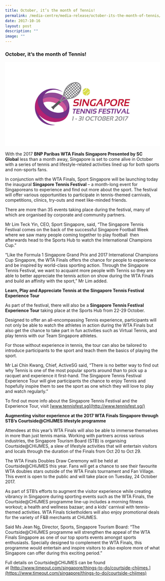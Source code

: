 ```yaml
---
title: October, it’s the month of Tennis!
permalink: /media-centre/media-release/october-its-the-month-of-tennis/
date: 2017-10-16
layout: post
description: ""
image: ""
---
```

### **October, it’s the month of Tennis!**
![](/images/Media%20Centre/Media%20Release/2017/October/Singapore%20Tennis%20Festival.jpeg)

With the 2017 **BNP Paribas WTA Finals Singapore Presented by SC Global** less than a month away, Singapore is set to come alive in October with a series of tennis and lifestyle-related activities lined up for both sports and non-sports fans.

In conjunction with the WTA Finals, Sport Singapore will be launching today the inaugural **Singapore Tennis Festival** – a month-long event for Singaporeans to experience and find out more about the sport. The festival will offer various opportunities to participate in tennis-themed carnivals, competitions, clinics, try-outs and meet like-minded friends.

There are more than 35 events taking place during the festival, many of which are organised by corporate and community partners.

Mr Lim Teck Yin, CEO, Sport Singapore, said, “The Singapore Tennis Festival comes on the back of the successful Singapore Football Week where we saw many people coming together to play football  then afterwards head to the Sports Hub to watch the International Champions Cup.”

“Like the Formula 1 Singapore Grand Prix and 2017 International Champions Cup Singapore, the WTA Finals offers the chance for people to experience and be inspired by world-class sporting action. Through the Singapore Tennis Festival, we want to acquaint more people with Tennis so they are able to better appreciate the tennis action on show during the WTA Finals and build an affinity with the sport,” Mr Lim added.

**Learn, Play and Appreciate Tennis at the Singapore Tennis Festival Experience Tour**

As part of the festival, there will also be a **Singapore Tennis Festival Experience Tour** taking place at the Sports Hub from 22-29 October.

Designed to offer an all-encompassing Tennis experience, participants will not only be able to watch the athletes in action during the WTA Finals but also get the chance to take part in fun activities such as Virtual Tennis, and play tennis with our Team Singapore athletes.

For those without experience in tennis, the tour can also be tailored to introduce participants to the sport and teach them the basics of playing the sport.

Mr Lai Chin Kwang, Chief, ActiveSG said, “There is no better way to find out why Tennis is one of the most popular sports around than to pick up a racquet and experience it first-hand. The Singapore Tennis Festival Experience Tour will give participants the chance to enjoy Tennis and hopefully inspire them to see the sport as one which they will love to play and watch regularly.”

To find out more info about the Singapore Tennis Festival and the Experience Tour, visit [www.tennisfest.sg](http://www.tennisfest.sg/)

**Augmenting visitor experience at the 2017 WTA Finals Singapore through STB’s Courtside@CHIJMES lifestyle programme**

Attendees at this year’s WTA Finals will also be able to immerse themselves in more than just tennis mania. Working with partners across various industries, the Singapore Tourism Board (STB) is organising Courtside@CHIJMES, a slew of lifestyle activities that will entertain visitors and locals through the duration of the Finals from Oct 20 to Oct 29.

The WTA Finals Doubles Draw Ceremony will be held at Courtside@CHIJMES this year. Fans will get a chance to see their favourite WTA doubles stars outside of the WTA Finals tournament and Fan Village. This event is open to the public and will take place on Tuesday, 24 October 2017.

As part of STB’s efforts to augment the visitor experience while creating vibrancy in Singapore during sporting events such as the WTA Finals, the Courtside@CHIJMES programme line-up includes a morning fitness workout; a health and wellness bazaar; and a kids’ carnival with tennis-themed activities. WTA Finals ticketholders will also enjoy promotional deals for the variety of F&B merchants at CHIJMES.

Said Ms Jean Ng, Director, Sports, Singapore Tourism Board: “The Courtside@CHIJMES programme will strengthen the appeal of the WTA Finals Singapore as one of our top sports events amongst sports enthusiasts. Specially designed to complement the WTA Finals, this programme would entertain and inspire visitors to also explore more of what Singapore can offer during this exciting period.”

Full details on Courtside@CHIJMES can be found at [http://www.timeout.com/singapore/things-to-do/courtside-chijmes.](https://www.timeout.com/singapore/things-to-do/courtside-chijmes)